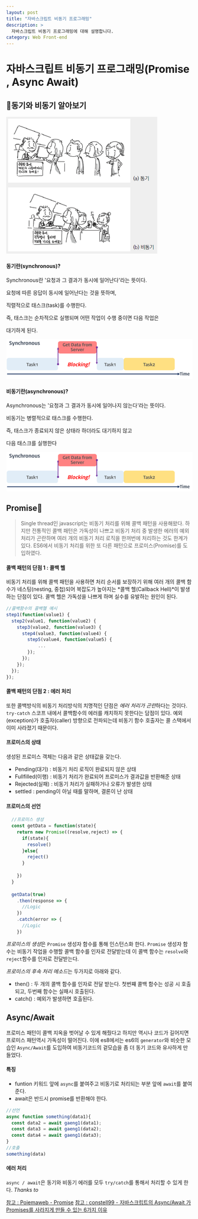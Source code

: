 ```yaml
---
layout: post
title: "자바스크립트 비동기 프로그래밍"
description: >
  자바스크립트 비동기 프로그래밍에 대해 설명합니다.
category: Web Front-end
---
```


# 자바스크립트 비동기 프로그래밍(Promise , Async Await)

## 🔎동기와 비동기 알아보기

![동기와 비동기](/assets/images/asynchronous/block_nonblock.png)

#### 동기란(synchronous)?

Synchronous란 '요청과 그 결과가  동시에 일어난다'라는 뜻이다.

요청에 따른 응답이 동시에 일어난다는 것을 뜻하며,

직렬적으로 태스크(task)를 수행한다.

즉, 태스크는 순차적으로 실행되며 어떤 작업이 수행 중이면 다음 작업은

대기하게 된다.

![동기식 처리 모델](/assets/images/asynchronous/synchronous.png)



#### 비동기란(asynchronous)?
Asynchronous는 '요청과 그 결과가 동시에 일어나지 않는다'라는 뜻이다.

비동기는 병렬적으로 태스크를 수행한다.

즉, 태스크가 종료되지 않은 상태라 하더라도 대기하지 않고

다음 태스크를 실행한다


![비동기식 처리 모델](/assets/images/asynchronous/synchronous.png)


## Promise🤙

>Single thread인 javascript는 비동기 처리를 위해 콜백 패턴을 사용해왔다.
>하지만 전통적인 콜백 패턴은 가독성이 나쁘고 비동기 처리 중 발생한 에러의 예외 처리가 곤란하며
>여러 개의 비동기 처리 로직을 한꺼번에 처리하는 것도 한계가 있다. ES6에서 비동기 처리를 위한 또 다른 패턴으로 프로미스(Promise)를 도입하였다.


#### 콜백 패턴의 단점 1 : 콜백 헬
비동기 처리를 위해 콜백 패턴을 사용하면 처리 순서를 보장하기 위해 여러 개의 콜백 함수가 네스팅(nesting, 중첩)되어
복잡도가 높아지는 *콜백 헬(Callback Hell)*이 발생하는 단점이 있다.
콜백 헬은 가독성을 나쁘게 하며 실수를 유발하는 원인이 된다.
```js
//콜백함수의 콜백헬 예시
step1(function(value1) {
  step2(value1, function(value2) {
    step3(value2, function(value3) {
      step4(value3, function(value4) {
        step5(value4, function(value5) {
            ...
        });
      });
    });
  });
});
```

#### 콜백 패턴의 단점 2 : 에러 처리
또한 콜백방식의 비동기 처리방식의 치명적인 단점은 *에러 처리가 곤란*하다는 것이다.
`try-catch` 스코프 내에서 콜백함수의 에러를 캐치하지 못한다는 담점이 있다.
예외(exception)가 호출자(caller) 방향으로 전파되는데 비동기 함수 호출자는 콜 스택에서 이미 사라졌기 때문이다.


#### 프로미스의 상태
생성된 프로미스 객체는 다음과 같은 상태값을 갖는다.
- Pending(대기) : 비동기 처리 로직이 완료되지 않은 상태  
- Fullfilled(이행) : 비동기 처리가 완료되어 프로미스가 결과값을 반환해준 상태
- Rejected(실패) : 비동기 처리가 실패하거나 오류가 발생한 상태
- settled : pending이 아닐 때를 말하며, 결론이 난 상태


#### 프로미스의 선언
```js
  //프로미스 생성
  const getData = function(state){
    return new Promise((resolve,reject) => {
      if(state){
        resolve()
      }else{
        reject()
      }
      
    })
  }

  getData(true)
    .then(response => {
      //Logic
    })
    .catch(error => {
      //Logic
    })
```
*프로미스의 생성*은 `Promise` 생성자 함수를 통해 인스턴스화 한다. `Promise` 생성자 함수는 비동기 작업을 수행할
콜백 함수를 인자로 전달받는데 이 콜백 함수는 `resolve`와 `reject`함수를 인자로 전달받는다.

*프로미스의 후속 처리 메소드*는 두가지로 아래와 같다.
- then() : 두 개의 콜백 함수를 인자로 전달 받는다. 첫번쨰 콜백 함수는 성공 시 호출되고, 두번째 함수는 실패시 호출된다.
- catch() : 예외가 발생하면 호출된다.



## Async/Await
프로미스 패턴이 콜백 지옥을 벗어날 수 있게 해줬다고 하지만 역시나 코드가 길어지면 프로미스 패턴역시
가독성이 떨어진다. 이에 es8에서는 es6의 `generator`와 비슷한 모습인 `Async/Await`를 도입하여 비동기코드의 겉모습을
좀 더 동기 코드와 유사하게 만들었다.

#### 특징

- funtion 키워드 앞에 `async`를 붙여주고 비동기로 처리되는 부분 앞에 `await`를 붙여준다.
- await은 반드시 promise를 반환해야 한다.

```js
//선언
async function something(data1){
  const data2 = await gaeng1(data1);
  const data3 = await gaeng1(data2);
  const data4 = await gaeng1(data3);
}
//호출
something(data)
```

#### 에러 처리

`async / await`은 동기와 비동기 에러를 모두 `try/catch`를 통해서 처리할 수 있게 한다.
*Thanks to*

[참고 : Poiemaweb - Promise](https://poiemaweb.com/es6-promise)
[참고 : constell99 - 자바스크립트의 Async/Await 가 Promises를 사라지게 만들 수 있는 6가지 이유](https://medium.com/@constell99/%EC%9E%90%EB%B0%94%EC%8A%A4%ED%81%AC%EB%A6%BD%ED%8A%B8%EC%9D%98-async-await-%EA%B0%80-promises%EB%A5%BC-%EC%82%AC%EB%9D%BC%EC%A7%80%EA%B2%8C-%EB%A7%8C%EB%93%A4-%EC%88%98-%EC%9E%88%EB%8A%94-6%EA%B0%80%EC%A7%80-%EC%9D%B4%EC%9C%A0-c5fe0add656c)
